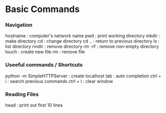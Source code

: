 Basic Commands
==============

### Navigation
hostname : computer's network name
pwd : print working directory
mkdir : make directory
cd <dirname> : change directory
cd .. : return to previous directory
ls : list directory
rmdir : remove directory
rm -rf : remove non-empty directory
touch <filename> : create new file
rm <filename> : remove file

### Useeful commands / Shortcuts
python -m SimpleHTTPServer : create localhost
tab : auto completion
ctrl + i : search previous commands
ctrl + l : clear window

### Reading Files
head <filename> : print out first 10 lines
